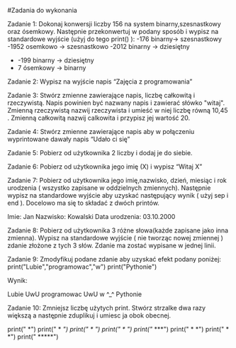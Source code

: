 #Zadania do wykonania

Zadanie 1: 
Dokonaj konwersji liczby 156 na system binarny,szesnastkowy oraz ósemkowy. Następnie przekonwertuj w podany sposób i wypisz na standardowe wyjście (użyj do tego print() ):
-176 binarny-> szesnastkowy
-1952 osemkowo -> szesnastkowo
-2012 binarny -> dziesiętny
- -199 binarny -> dziesiętny
- 7 ósemkowy -> binarny

Zadanie 2:
Wypisz na wyjście napis “Zajęcia z programowania”

Zadanie 3:
Stwórz zmienne zawierające napis, liczbę całkowitą i rzeczywistą. Napis powinien być nazwany napis i zawierać słówko "witaj".
Zmienną rzeczywistą nazwij rzeczywista i umieść w niej liczbę równą 10,45 . Zmienną całkowitą nazwij calkowita i przypisz jej wartość 20.

Zadanie 4:
Stwórz zmienne zawierające napis aby w połączeniu wyprintowane dawały napis “Udało ci się”

Zadanie 5:
Pobierz od użytkownika 2 liczby i dodaj je do siebie.

Zadanie 6:
Pobierz od użytkownika jego imię (X)  i wypisz “Witaj X”

Zadanie 7:
Pobierz od użytkownika jego imię,nazwisko, dzień, miesiąc i rok urodzenia ( wszystko zapisane w oddzielnych zmiennych). 
Następnie wypisz na standardowe wyjście aby uzyskać następujący wynik ( użyj sep i end ). Docelowo ma się to składać z dwóch printów.

Imie: Jan Nazwisko: Kowalski Data urodzenia: 03.10.2000

Zadanie 8:
Pobierz od użytkownika 3 różne słowa(każde zapisane jako inna zmienna).
Wypisz na standardowe wyjście ( nie tworząc nowej zmiennej ) zdanie złożone z tych 3 słów. Zdanie ma zostać wypisane w jednej linii.

Zadanie 9:
Zmodyfikuj podane zdanie aby uzyskać efekt podany poniżej:
print("Lubie","programowac","w")
print("Pythonie")

Wynik:

Lubie UwU programowac UwU w ^_^ Pythonie

Zadanie 10:
Zmniejsz liczbę użytych print. Stwórz strzalke dwa razy większą a następnie zduplikuj  i umiesc ja obok obecnej. 

print("    *")
print("   * *")
print("  *   *")
print(" *     *")
print("***   ***")
print("  *   *")
print("  *   *")
print("  *****")
